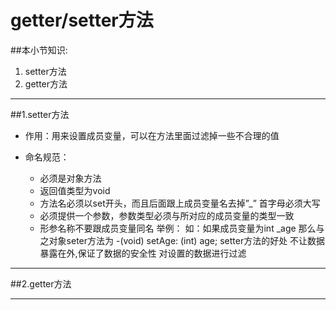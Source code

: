 # getter/setter方法
##本小节知识:
1. setter方法
2. getter方法

---

##1.setter方法
- 作用：用来设置成员变量，可以在方法里面过滤掉一些不合理的值

- 命名规范：
    + 必须是对象方法
    + 返回值类型为void
    + 方法名必须以set开头，而且后面跟上成员变量名去掉”_” 首字母必须大写
    + 必须提供一个参数，参数类型必须与所对应的成员变量的类型一致
    + 形参名称不要跟成员变量同名
举例：
如：如果成员变量为int _age 那么与之对象seter方法为
-(void) setAge: (int) age;
setter方法的好处
不让数据暴露在外,保证了数据的安全性
对设置的数据进行过滤

---

##2.getter方法

---
